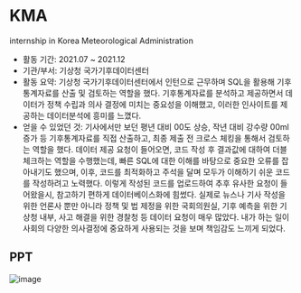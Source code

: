 # KMA
internship in Korea Meteorological Administration 
- 활동 기간: 2021.07 ~ 2021.12
- 기관/부서: 기상청 국가기후데이터센터
- 활동 요약: 기상청 국가기후데이터센터에서 인턴으로 근무하며 SQL을 활용해 기후통계자료를 산출 및 검토하는 역할을 했다. 기후통계자료를 분석하고 제공하면서 데이터가 정책 수립과 의사 결정에 미치는 중요성을 이해했고, 이러한 인사이트를 제공하는 데이터분석에 흥미를 느꼈다.
- 얻을 수 있었던 것: 기사에서만 보던 평년 대비 00도 상승, 작년 대비 강수량 00ml 증가 등 기후통계자료를 직접 산출하고, 최종 제출 전 크로스 체킹을 통해서 검토하는 역할을 했다. 데이터 제공 요청이 들어오면, 코드 작성 후 결과값에 대하여 더블 체크하는 역할을 수행했는데, 빠른 SQL에 대한 이해를 바탕으로 중요한 오류를 잡아내기도 했으며, 이후, 코드를 최적화하고 주석을 달며 모두가 이해하기 쉬운 코드를 작성하려고 노력했다. 이렇게 작성된 코드를 업로드하여 추후 유사한 요청이 들어왔을시, 참고하기 편하게 데이터베이스화에 힘썼다. 실제로 뉴스나 기사 작성을 위한 언론사 뿐만 아니라 정책 및 법 제정을 위한 국회의원실, 기후 예측을 위한 기상청 내부, 사고 해결을 위한 경찰청 등 데이터 요청이 매우 많았다. 내가 하는 일이 사회의 다양한 의사결정에 중요하게 사용되는 것을 보며 책임감도 느끼게 되었다.

## PPT
![image](https://github.com/mathstat72/KMA/assets/81599621/aff0b8cc-f41b-431d-ad0e-36f6fff3e382)
